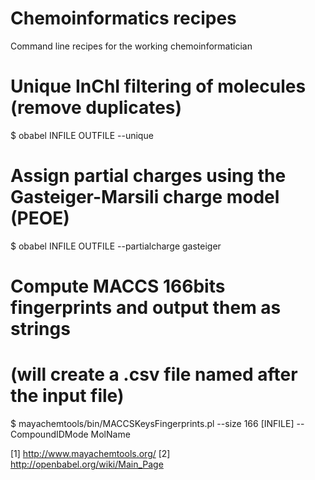 # Chemoinformatics recipes
Command line recipes for the working chemoinformatician

# Unique InChI filtering of molecules (remove duplicates)
$ obabel INFILE OUTFILE --unique

# Assign partial charges using the Gasteiger-Marsili charge model (PEOE)
$ obabel INFILE OUTFILE --partialcharge gasteiger

# Compute MACCS 166bits fingerprints and output them as strings
# (will create a .csv file named after the input file)
$ mayachemtools/bin/MACCSKeysFingerprints.pl --size 166 [INFILE] --CompoundIDMode MolName

[1] http://www.mayachemtools.org/
[2] http://openbabel.org/wiki/Main_Page
